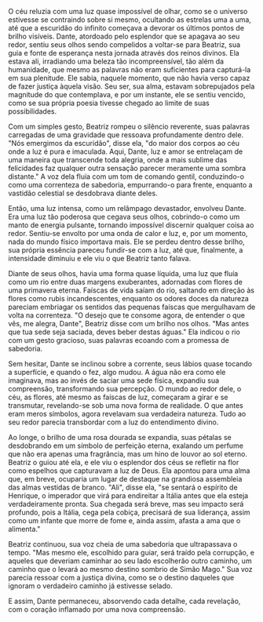 O céu reluzia com uma luz quase impossível de olhar, como se o universo estivesse se contraindo sobre si mesmo, ocultando as estrelas uma a uma, até que a escuridão do infinito começava a devorar os últimos pontos de brilho visíveis. Dante, atordoado pelo esplendor que se apagava ao seu redor, sentiu seus olhos sendo compelidos a voltar-se para Beatriz, sua guia e fonte de esperança nesta jornada através dos reinos divinos. Ela estava ali, irradiando uma beleza tão incompreensível, tão além da humanidade, que mesmo as palavras não eram suficientes para capturá-la em sua plenitude. Ele sabia, naquele momento, que não havia verso capaz de fazer justiça àquela visão. Seu ser, sua alma, estavam sobrepujados pela magnitude do que contemplava, e por um instante, ele se sentiu vencido, como se sua própria poesia tivesse chegado ao limite de suas possibilidades.

Com um simples gesto, Beatriz rompeu o silêncio reverente, suas palavras carregadas de uma gravidade que ressoava profundamente dentro dele. "Nós emergimos da escuridão", disse ela, "do maior dos corpos ao céu onde a luz é pura e imaculada. Aqui, Dante, luz e amor se entrelaçam de uma maneira que transcende toda alegria, onde a mais sublime das felicidades faz qualquer outra sensação parecer meramente uma sombra distante." A voz dela fluía com um tom de comando gentil, conduzindo-o como uma correnteza de sabedoria, empurrando-o para frente, enquanto a vastidão celestial se desdobrava diante deles.

Então, uma luz intensa, como um relâmpago devastador, envolveu Dante. Era uma luz tão poderosa que cegava seus olhos, cobrindo-o como um manto de energia pulsante, tornando impossível discernir qualquer coisa ao redor. Sentiu-se envolto por uma onda de calor e luz, e, por um momento, nada do mundo físico importava mais. Ele se perdeu dentro desse brilho, sua própria essência pareceu fundir-se com a luz, até que, finalmente, a intensidade diminuiu e ele viu o que Beatriz tanto falava.

Diante de seus olhos, havia uma forma quase líquida, uma luz que fluía como um rio entre duas margens exuberantes, adornadas com flores de uma primavera eterna. Faíscas de vida saíam do rio, saltando em direção às flores como rubis incandescentes, enquanto os odores doces da natureza pareciam embriagar os sentidos das pequenas faíscas que mergulhavam de volta na correnteza. "O desejo que te consome agora, de entender o que vês, me alegra, Dante", Beatriz disse com um brilho nos olhos. "Mas antes que tua sede seja saciada, deves beber destas águas." Ela indicou o rio com um gesto gracioso, suas palavras ecoando com a promessa de sabedoria.

Sem hesitar, Dante se inclinou sobre a corrente, seus lábios quase tocando a superfície, e quando o fez, algo mudou. A água não era como ele imaginava, mas ao invés de saciar uma sede física, expandiu sua compreensão, transformando sua percepção. O mundo ao redor dele, o céu, as flores, até mesmo as faíscas de luz, começaram a girar e se transmutar, revelando-se sob uma nova forma de realidade. O que antes eram meros símbolos, agora revelavam sua verdadeira natureza. Tudo ao seu redor parecia transbordar com a luz do entendimento divino.

Ao longe, o brilho de uma rosa dourada se expandia, suas pétalas se desdobrando em um símbolo de perfeição eterna, exalando um perfume que não era apenas uma fragrância, mas um hino de louvor ao sol eterno. Beatriz o guiou até ela, e ele viu o esplendor dos céus se refletir na flor como espelhos que capturavam a luz de Deus. Ela apontou para uma alma que, em breve, ocuparia um lugar de destaque na grandiosa assembleia das almas vestidas de branco. "Ali", disse ela, "se sentará o espírito de Henrique, o imperador que virá para endireitar a Itália antes que ela esteja verdadeiramente pronta. Sua chegada será breve, mas seu impacto será profundo, pois a Itália, cega pela cobiça, precisará de sua liderança, assim como um infante que morre de fome e, ainda assim, afasta a ama que o alimenta."

Beatriz continuou, sua voz cheia de uma sabedoria que ultrapassava o tempo. "Mas mesmo ele, escolhido para guiar, será traído pela corrupção, e aqueles que deveriam caminhar ao seu lado escolherão outro caminho, um caminho que o levará ao mesmo destino sombrio de Simão Mago." Sua voz parecia ressoar com a justiça divina, como se o destino daqueles que ignoram o verdadeiro caminho já estivesse selado.

E assim, Dante permaneceu, absorvendo cada detalhe, cada revelação, com o coração inflamado por uma nova compreensão.